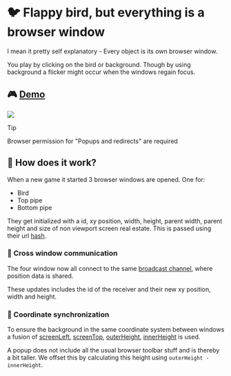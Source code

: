 # 🐦 Flappy bird, but everything is a browser window

I mean it pretty self explanatory - Every object is its own browser window.

You play by clicking on the bird or background. Though by using background a flicker might occur when the windows regain focus.

## 🎮 [Demo](https://developer.runeharlyk.dk/Explore/files/flappy-bird/)

<a href="https://developer.runeharlyk.dk/Explore/files/flappy-bird/">
<img src="images/demo.gif" />
</a>

> [!TIP]
> Browser permission for "Popups and redirects" are required

## 🤔 How does it work?

When a new game it started 3 browser windows are opened. One for:

- Bird
- Top pipe
- Bottom pipe

They get initialized with a id, xy position, width, height, parent width, parent height and size of non viewport screen real estate.
This is passed using their url [hash](https://developer.mozilla.org/en-US/docs/Web/API/Location/hash).

### 💬 Cross window communication

The four window now all connect to the same [broadcast channel](https://developer.mozilla.org/en-US/docs/Web/API/Broadcast_Channel_API), where position data is shared.

These updates includes the id of the receiver and their new xy position, width and height.

### 🧭 Coordinate synchronization

To ensure the background in the same coordinate system between windows a fusion of
[screenLeft](https://developer.mozilla.org/en-US/docs/Web/API/Window/screenLeft),
[screenTop](https://developer.mozilla.org/en-US/docs/Web/API/Window/screenTop),
[outerHeight](https://developer.mozilla.org/en-US/docs/Web/API/Window/outerHeight),
[innerHeight](https://developer.mozilla.org/en-US/docs/Web/API/Window/innerHeight) is used.

A popup does not include all the usual browser toolbar stuff and is thereby a bit taller. We offset this by calculating this height using
`outerHeight - innerHeight`.

